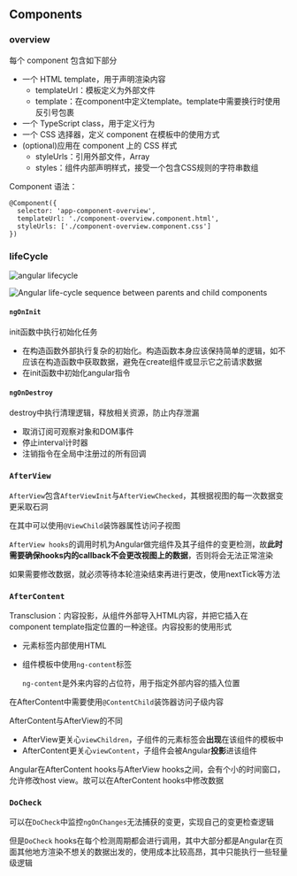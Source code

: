 ## Components

### overview

每个 component 包含如下部分

- 一个 HTML template，用于声明渲染内容
    * templateUrl：模板定义为外部文件
    * template：在component中定义template。template中需要换行时使用反引号包裹
- 一个 TypeScript class，用于定义行为
- 一个 CSS 选择器，定义 component 在模板中的使用方式
- (optional)应用在 component 上的 CSS 样式
    * styleUrls：引用外部文件，Array
    * styles：组件内部声明样式，接受一个包含CSS规则的字符串数组

Component 语法：

```
@Component({
  selector: 'app-component-overview',
  templateUrl: './component-overview.component.html',
  styleUrls: ['./component-overview.component.css']
})
```

### lifeCycle

![angular lifecycle](https://v2.angular.io/resources/images/devguide/lifecycle-hooks/hooks-in-sequence.png)

![Angular life-cycle sequence between parents and child components](https://www.intertech.com/angular-component-lifecycle/)

#### `ngOnInit`

init函数中执行初始化任务

* 在构造函数外部执行复杂的初始化。构造函数本身应该保持简单的逻辑，如不应该在构造函数中获取数据，避免在create组件或显示它之前请求数据
* 在init函数中初始化angular指令

#### `ngOnDestroy`

destroy中执行清理逻辑，释放相关资源，防止内存泄漏

* 取消订阅可观察对象和DOM事件
* 停止interval计时器
* 注销指令在全局中注册过的所有回调

### `AfterView`

`AfterView`包含`AfterViewInit`与`AfterViewChecked`，其根据视图的每一次数据变更采取石洞

在其中可以使用`@ViewChild`装饰器属性访问子视图

`AfterView hooks`的调用时机为Angular做完组件及其子组件的变更检测，故**此时需要确保hooks内的callback不会更改视图上的数据**，否则将会无法正常渲染

如果需要修改数据，就必须等待本轮渲染结束再进行更改，使用nextTick等方法

### `AfterContent`

Transclusion：内容投影，从组件外部导入HTML内容，并把它插入在component template指定位置的一种途径。内容投影的使用形式

* 元素标签内部使用HTML
* 组件模板中使用`ng-content`标签

    `ng-content`是外来内容的占位符，用于指定外部内容的插入位置

在AfterContent中需要使用`@ContentChild`装饰器访问子级内容

AfterContent与AfterView的不同

* AfterView更关心`viewChildren`，子组件的元素标签会**出现**在该组件的模板中
* AfterContent更关心`viewContent`，子组件会被Angular**投影**进该组件

Angular在AfterContent hooks与AfterView hooks之间，会有个小的时间窗口，允许修改host view。故可以在AfterContent hooks中修改数据

### `DoCheck`

可以在`DoCheck`中监控`ngOnChanges`无法捕获的变更，实现自己的变更检查逻辑

但是`DoCheck` hooks在每个检测周期都会进行调用，其中大部分都是Angular在页面其他地方渲染不想关的数据出发的，使用成本比较高昂，其中只能执行一些轻量级逻辑